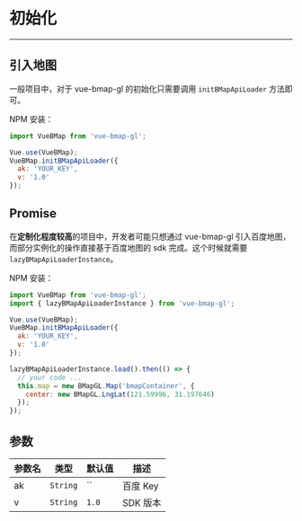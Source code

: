 # 初始化

---

## 引入地图

一般项目中，对于 vue-bmap-gl 的初始化只需要调用 `initBMapApiLoader` 方法即可。

NPM 安装：

```javascript
import VueBMap from 'vue-bmap-gl';

Vue.use(VueBMap);
VueBMap.initBMapApiLoader({
  ak: 'YOUR_KEY',
  v: '1.0'
});
```

## Promise

在**定制化程度较高**的项目中，开发者可能只想通过 vue-bmap-gl 引入百度地图，而部分实例化的操作直接基于百度地图的 sdk 完成。这个时候就需要 `lazyBMapApiLoaderInstance`。

NPM 安装：

```javascript
import VueBMap from 'vue-bmap-gl';
import { lazyBMapApiLoaderInstance } from 'vue-bmap-gl';

Vue.use(VueBMap);
VueBMap.initBMapApiLoader({
  ak: 'YOUR_KEY',
  v: '1.0'
});

lazyBMapApiLoaderInstance.load().then(() => {
  // your code ...
  this.map = new BMapGL.Map('bmapContainer', {
    center: new BMapGL.LngLat(121.59996, 31.197646)
  });
});
```


## 参数

参数名  | 类型  |  默认值 | 描述 |
--- | --- | --- | --- |
ak | `String` | `` | 百度 Key |
v | `String` | `1.0` | SDK 版本 |

